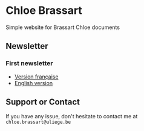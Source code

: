 
# Chloe Brassart

Simple website for Brassart Chloe documents

## Newsletter

### First newsletter

* [Version française](firstnewsletter-fr.html)
* [English version](firstnewsletter-en.html)


## Support or Contact

If you have any issue, don't hesitate to contact me at `chloe.brassart@uliege.be`
